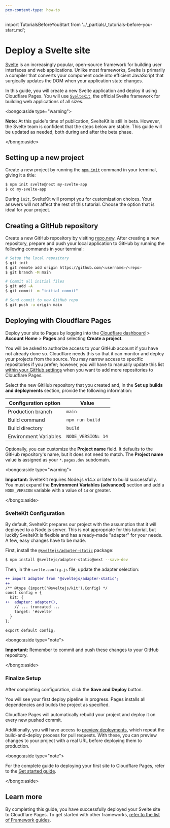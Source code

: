 ```yaml
---
pcx-content-type: how-to
---
```


import TutorialsBeforeYouStart from '../_partials/_tutorials-before-you-start.md';

# Deploy a Svelte site

[Svelte](https://svelte.dev) is an increasingly popular, open-source framework for building user interfaces and web applications. Unlike most frameworks, Svelte is primarily a compiler that converts your component code into efficient JavaScript that surgically updates the DOM when your application state changes.

In this guide, you will create a new Svelte application and deploy it using Cloudflare Pages.
You will use [`SvelteKit`](https://kit.svelte.dev/), the official Svelte framework for building web applications of all sizes.

<bongo:aside type="warning">

**Note:** At this guide's time of publication, SvelteKit is still in beta. However, the Svelte team is confident that the steps below are stable. This guide will be updated as needed, both during and after the beta phase.

</bongo:aside>

## Setting up a new project

Create a new project by running the [`npm init`](https://docs.npmjs.com/cli/v6/commands/npm-init) command in your terminal, giving it a title:

```sh
$ npm init svelte@next my-svelte-app
$ cd my-svelte-app
```

During `init`, SvelteKit will prompt you for customization choices. Your answers will not affect the rest of this tutorial. Choose the option that is ideal for your project.

<TutorialsBeforeYouStart />

## Creating a GitHub repository

Create a new GitHub repository by visiting [repo.new](https://repo.new). After creating a new repository, prepare and push your local application to GitHub by running the following commands in your terminal:

```sh
# Setup the local repository
$ git init
$ git remote add origin https://github.com/<username>/<repo>
$ git branch -M main

# Commit all initial files
$ git add -A
$ git commit -m "initial commit"

# Send commit to new GitHub repo
$ git push -u origin main
```

## Deploying with Cloudflare Pages

Deploy your site to Pages by logging into the [Cloudflare dashboard](https://dash.cloudflare.com/) > **Account Home** > **Pages** and selecting **Create a project**.

You will be asked to authorize access to your GitHub account if you have not already done so. Cloudflare needs this so that it can monitor and deploy your projects from the source. You may narrow access to specific repositories if you prefer; however, you will have to manually update this list [within your GitHub settings](https://github.com/settings/installations) when you want to add more repositories to Cloudflare Pages.

Select the new GitHub repository that you created and, in the **Set up builds and deployments** section, provide the following information:

<TableLayout>

| Configuration option  | Value              |
| --------------------- | ------------------ |
| Production branch     | `main`             |
| Build command         | `npm run build`    |
| Build directory       | `build`            |
| Environment Variables | `NODE_VERSION: 14` |

</TableLayout>

Optionally, you can customize the **Project name** field. It defaults to the GitHub repository's name, but it does not need to match. The **Project name** value is assigned as your `*.pages.dev` subdomain.

<bongo:aside type="warning">

**Important:** SvelteKit requires Node.js v14.x or later to build successfully. You must expand the **Environment Variables (advanced)** section and add a `NODE_VERSION` variable with a value of `14` or greater.

</bongo:aside>

### SvelteKit Configuration

By default, SvelteKit prepares our project with the assumption that it will deployed to a Node.js server. This is not appropriate for this tutorial, but luckily SvelteKit is flexible and has a ready-made "adapter" for your needs. A few, easy changes have to be made.

First, install the [`@sveltejs/adapter-static`](https://www.npmjs.com/package/@sveltejs/adapter-static) package:

```sh
$ npm install @sveltejs/adapter-static@next --save-dev
```

Then, in the `svelte.config.js` file, update the adapter selection:

```diff
++ import adapter from '@sveltejs/adapter-static';
++
/** @type {import('@sveltejs/kit').Config} */
const config = {
  kit: {
++  adapter: adapter(),
    // ... truncated ...
    target: '#svelte'
  }
};

export default config;
```

<bongo:aside type="note">

**Important:** Remember to commit and push these changes to your GitHub repository.

</bongo:aside>

### Finalize Setup

After completing configuration, click the **Save and Deploy** button.

You will see your first deploy pipeline in progress. Pages installs all dependencies and builds the project as specified.

Cloudflare Pages will automatically rebuild your project and deploy it on every new pushed commit.

Additionally, you will have access to [preview deployments](/platform/preview-deployments), which repeat the build-and-deploy process for pull requests. With these, you can preview changes to your project with a real URL before deploying them to production.

<bongo:aside type="note">

For the complete guide to deploying your first site to Cloudflare Pages, refer to the [Get started guide](/get-started).

</bongo:aside>

## Learn more

By completing this guide, you have successfully deployed your Svelte site to Cloudflare Pages. To get started with other frameworks, [refer to the list of Framework guides](/framework-guides).
